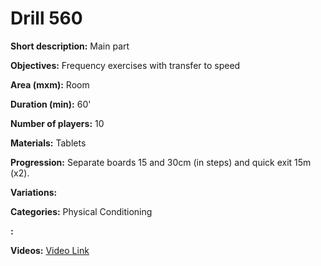 # Drill 560

**Short description:**
Main part

**Objectives:**
Frequency exercises with transfer to speed

**Area (mxm):**
Room

**Duration (min):**
60'

**Number of players:**
10

**Materials:**
Tablets

**Progression:**
Separate boards 15 and 30cm (in steps) and quick exit 15m (x2).

**Variations:**


**Categories:**
Physical Conditioning

**:**


**Videos:**
[Video Link](https://www.youtube.com/embed/q5NGuz1RXoc)

